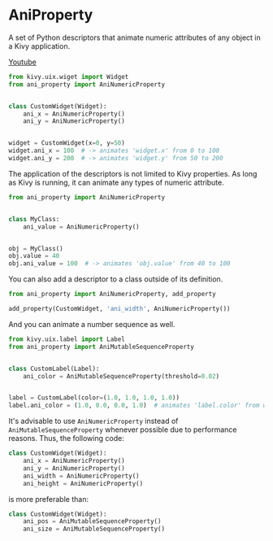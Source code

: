 # AniProperty

A set of Python descriptors that animate numeric attributes of any object in a Kivy application.

[Youtube](https://youtu.be/AI8YF3LvNqU)

```python
from kivy.uix.wiget import Widget
from ani_property import AniNumericProperty


class CustomWidget(Widget):
    ani_x = AniNumericProperty()
    ani_y = AniNumericProperty()


widget = CustomWidget(x=0, y=50)
widget.ani_x = 100  # -> animates 'widget.x' from 0 to 100
widget.ani_y = 200  # -> animates 'widget.y' from 50 to 200
```

The application of the descriptors is not limited to Kivy properties.
As long as Kivy is running, it can animate any types of numeric attribute.

```python
from ani_property import AniNumericProperty


class MyClass:
    ani_value = AniNumericProperty()


obj = MyClass()
obj.value = 40
obj.ani_value = 100  # -> animates 'obj.value' from 40 to 100
```

You can also add a descriptor to a class outside of its definition. 

```python
from ani_property import AniNumericProperty, add_property

add_property(CustomWidget, 'ani_width', AniNumericProperty())
```

And you can animate a number sequence as well.

```python
from kivy.uix.label import Label
from ani_property import AniMutableSequenceProperty


class CustomLabel(Label):
    ani_color = AniMutableSequenceProperty(threshold=0.02)


label = CustomLabel(color=(1.0, 1.0, 1.0, 1.0))
label.ani_color = (1.0, 0.0, 0.0, 1.0)  # animates 'label.color' from white to red
```

It's advisable to use `AniNumericProperty` instead of `AniMutableSequenceProperty` whenever possible due to performance reasons.
Thus, the following code:

```python
class CustomWidget(Widget):
    ani_x = AniNumericProperty()
    ani_y = AniNumericProperty()
    ani_width = AniNumericProperty()
    ani_height = AniNumericProperty()
```

is more preferable than:

```python
class CustomWidget(Widget):
    ani_pos = AniMutableSequenceProperty()
    ani_size = AniMutableSequenceProperty()
```
